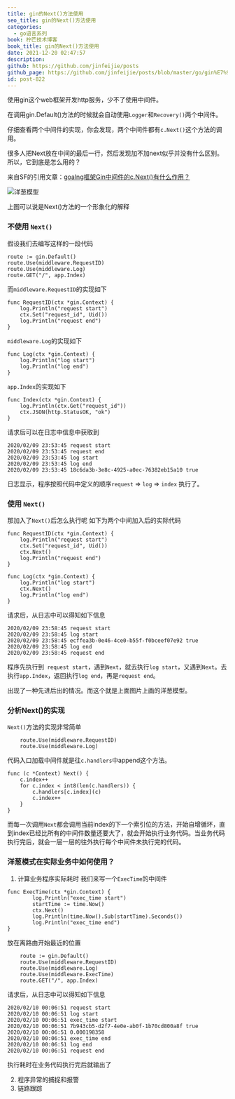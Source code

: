 ```yaml
---
title: gin的Next()方法使用
seo_title: gin的Next()方法使用
categories:
  - go语言系列
book: 柠芒技术博客
book_title: gin的Next()方法使用
date: 2021-12-20 02:47:57
description:
github: https://github.com/jinfeijie/posts
github_page: https://github.com/jinfeijie/posts/blob/master/go/gin%E7%9A%84Next()%E6%96%B9%E6%B3%95%E4%BD%BF%E7%94%A8.md
id: post-822
---
```


使用gin这个web框架开发http服务，少不了使用中间件。

在调用gin.Default()方法的时候就会自动使用`Logger`和`Recovery()`两个中间件。

仔细查看两个中间件的实现，你会发现，两个中间件都有`c.Next()`这个方法的调用。


很多人把Next放在中间的最后一行，然后发现加不加next似乎并没有什么区别。所以，它到底是怎么用的？

<!--more-->

来自SF的引用文章：[goalng框架Gin中间件的c.Next()有什么作用？](https://segmentfault.com/q/1010000020256918 "goalng框架Gin中间件的c.Next()有什么作用？")

![洋葱模型](https://image.baidu.com/search/down?url=https://tva1.sinaimg.cn/large/e6c9d24ely1h4ebbn59jrj20da0c33zj.jpg)

上图可以说是Next()方法的一个形象化的解释

### 不使用 `Next()`
假设我们去编写这样的一段代码
```golang
route := gin.Default()
route.Use(middleware.RequestID)
route.Use(middleware.Log)
route.GET("/", app.Index)
```
而`middleware.RequestID`的实现如下
```golang
func RequestID(ctx *gin.Context) {
	log.Println("request start")
	ctx.Set("request_id", Uid())
	log.Println("request end")
}
```
`middleware.Log`的实现如下
```golang
func Log(ctx *gin.Context) {
	log.Println("log start")
	log.Println("log end")
}
```
`app.Index`的实现如下
```golang
func Index(ctx *gin.Context) {
	log.Println(ctx.Get("request_id"))
	ctx.JSON(http.StatusOK, "ok")
}
```
请求后可以在日志中信息中获取到
```
2020/02/09 23:53:45 request start
2020/02/09 23:53:45 request end
2020/02/09 23:53:45 log start
2020/02/09 23:53:45 log end
2020/02/09 23:53:45 18c6da3b-3e8c-4925-a0ec-76382eb15a10 true
```
日志显示，程序按照代码中定义的顺序`request` => `log` => `index` 执行了。

### 使用 `Next()`
那加入了`Next()`后怎么执行呢
如下为两个中间加入后的实际代码
```golang
func RequestID(ctx *gin.Context) {
	log.Println("request start")
	ctx.Set("request_id", Uid())
	ctx.Next()
	log.Println("request end")
}
```

```golang
func Log(ctx *gin.Context) {
	log.Println("log start")
	ctx.Next()
	log.Println("log end")
}
```
请求后，从日志中可以得知如下信息
```
2020/02/09 23:58:45 request start
2020/02/09 23:58:45 log start
2020/02/09 23:58:45 ecffea3b-0e46-4ce0-b55f-f0bceef07e92 true
2020/02/09 23:58:45 log end
2020/02/09 23:58:45 request end
```
程序先执行到` request start`，遇到`Next`，就去执行`log start`，又遇到`Next`。去执行`app.Index`，返回执行`log end`，再是`request end`。

出现了一种先进后出的情况。而这个就是上面图片上画的洋葱模型。

### 分析Next()的实现
`Next()`方法的实现非常简单
```golang
	route.Use(middleware.RequestID)
	route.Use(middleware.Log)
```
代码入口加载中间件就是往`c.handlers`中append这个方法。
```golang
func (c *Context) Next() {
	c.index++
	for c.index < int8(len(c.handlers)) {
		c.handlers[c.index](c)
		c.index++
	}
}
```
而每一次调用`Next`都会调用当前index的下一个索引位的方法，开始自增循环，直到index已经比所有的中间件数量还要大了，就会开始执行业务代码。当业务代码执行完后，就会一层一层的往外执行每个中间件未执行完的代码。


### 洋葱模式在实际业务中如何使用？

1. 计算业务程序实际耗时
我们来写一个`ExecTime`的中间件

```golang
func ExecTime(ctx *gin.Context) {
		log.Println("exec_time start")
		startTime := time.Now()
		ctx.Next()
		log.Println(time.Now().Sub(startTime).Seconds())
		log.Println("exec_time end")
}
```
放在离路由开始最近的位置
```golang
	route := gin.Default()
	route.Use(middleware.RequestID)
	route.Use(middleware.Log)
	route.Use(middleware.ExecTime)
	route.GET("/", app.Index)
```
请求后，从日志中可以得知如下信息
```
2020/02/10 00:06:51 request start
2020/02/10 00:06:51 log start
2020/02/10 00:06:51 exec_time start
2020/02/10 00:06:51 7b943cb5-d2f7-4e0e-ab0f-1b70cd800a8f true
2020/02/10 00:06:51 0.000198358
2020/02/10 00:06:51 exec_time end
2020/02/10 00:06:51 log end
2020/02/10 00:06:51 request end
```
执行耗时在业务代码执行完后就输出了

2. 程序异常的捕捉和报警
3. 链路跟踪


